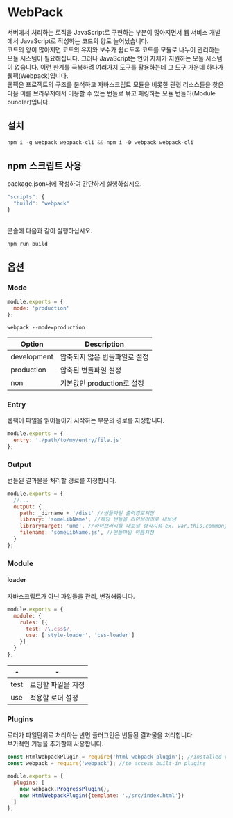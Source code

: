 # WebPack
서버에서 처리하는 로직을 JavaScript로 구현하는 부분이 많아지면서 웹 서비스 개발에서 JavaScript로 작성하는 코드의 양도 늘어났습니다.  
코드의 양이 많아지면 코드의 유지와 보수가 쉽ㄷ도록 코드를 모듈로 나누어 관리하는 모듈 시스템이 필요해집니다. 그러나 
JavaScript는 언어 자체가 지원하는 모듈 시스템이 없습니다. 이런 한계를 극복하려 여러가지 도구를 활용하는데 그 도구 가운데 하나가 웹팩(Webpack)입니다.  
웹팩은 프로젝트의 구조를 분석하고 자바스크립트 모듈을 비롯한 관련 리소스들을 찾은 다음 이를 브라우저에서 이용할 수 있는 번들로 묶고 패킹하는 모듈 번들러(Module bundler)입니다.

## 설치
```js
npm i -g webpack webpack-cli && npm i -D webpack webpack-cli
```

## npm 스크립트 사용
package.json내에 작성하여 간단하게 실행하십시오.
```js
"scripts": {
  "build": "webpack"
}
```
##
콘솔에 다음과 같이 실행하십시오.
```
npm run build
```
## 옵션

### Mode
```js
module.exports = {
  mode: 'production'
};
```
```
webpack --mode=production
```
Option|Description
-|-
development|압축되지 않은 번들파일로 설정
production|압축된 번들파일 설정
non|기본값인 production로 설정

### Entry
웹팩이 파일을 읽어들이기 시작하는 부분의 경로를 지정합니다.
```js
module.exports = {
  entry: './path/to/my/entry/file.js'
};
```

### Output
번들된 결과물을 처리할 경로를 지정합니다.
```js
module.exports = {
  //...
  output: {
    path: _dirname + '/dist' //번들파일 출력경로지정
    library: 'someLibName', //해당 번들을 라이브러리로 내보냄
    libraryTarget: 'umd', //라이브러리를 내보낼 형식지정 ex. var,this,commonjs,umd...
    filename: 'someLibName.js', //번들파일 이름지정
  }
};
```

### Module
#### loader
자바스크립트가 아닌 파일들을 관리, 변경해줍니다.
```js
module.exports = {
  module: {
    rules: [{
      test: /\.css$/,
      use: ['style-loader', 'css-loader']
    }]
  }
};
```
-|-
-|-
test|로딩할 파일을 지정
use|적용할 로더 설정


### Plugins
로더가 파일단위로 처리하는 반면 플러그인은 번들된 결과물을 처리합니다.  
부가적인 기능을 추가할때 사용합니다.
```js
const HtmlWebpackPlugin = require('html-webpack-plugin'); //installed via npm
const webpack = require('webpack'); //to access built-in plugins

module.exports = {
  plugins: [
    new webpack.ProgressPlugin(),
    new HtmlWebpackPlugin({template: './src/index.html'})
  ]
};
```